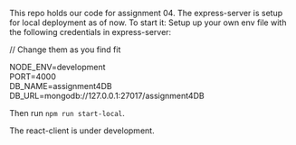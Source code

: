 This repo holds our code for assignment 04. The express-server is setup for local deployment as of now. To start it: Setup up your own env file with the following credentials in express-server:

// Change them as you find fit

NODE_ENV=development <br>
PORT=4000 <br>
DB_NAME=assignment4DB <br>
DB_URL=mongodb://127.0.0.1:27017/assignment4DB <br>

Then run `npm run start-local`.

The react-client is under development.

